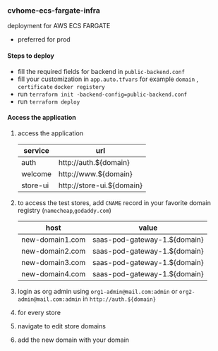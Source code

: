 ### cvhome-ecs-fargate-infra
deployment for AWS ECS FARGATE
* preferred for prod

#### Steps to deploy
- fill the required fields for backend in `public-backend.conf`
- fill your customization in `app.auto.tfvars` for example `domain` , `certificate` `docker registery`
- run `terraform init -backend-config=public-backend.conf`
- run `terraform deploy`

#### Access the application
1. access the application
    
    | service     | url                        |
    |-------------|----------------------------|
    | auth        | http://auth.${domain}      |
    | welcome     | http://www.${domain}       |
    | store-ui    | http://store-ui.${domain}  |

2. to access the test stores, add `CNAME` record in your favorite domain registry (`namecheap`,`godaddy.com`)
    
    | host            | value                        |
    |-----------------|------------------------------|
    | new-domain1.com | saas-pod-gateway-1.${domain} |
    | new-domain2.com | saas-pod-gateway-1.${domain} |
    | new-domain3.com | saas-pod-gateway-1.${domain} |
    | new-domain4.com | saas-pod-gateway-1.${domain} |
3. login as org admin using `org1-admin@mail.com:admin` or `org2-admin@mail.com:admin` in `http://auth.${domain}`
4. for every store 
5. navigate to edit store domains
6. add the new domain with your domain

